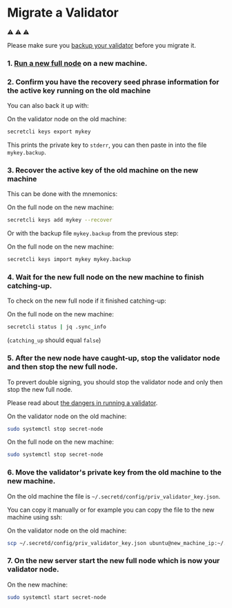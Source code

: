 # Migrate a Validator

:warning: :warning: :warning:

Please make sure you [backup your validator](run-full-node-testnet.md) before you migrate it.

### 1. [Run a new full node](run-full-node-testnet.md) on a new machine.

### 2. Confirm you have the recovery seed phrase information for the active key running on the old machine

You can also back it up with:

On the validator node on the old machine:

```bash
secretcli keys export mykey
```

This prints the private key to `stderr`, you can then paste in into the file `mykey.backup`.

### 3. Recover the active key of the old machine on the new machine

This can be done with the mnemonics:

On the full node on the new machine:

```bash
secretcli keys add mykey --recover
```

Or with the backup file `mykey.backup` from the previous step:

On the full node on the new machine:

```bash
secretcli keys import mykey mykey.backup
```

### 4. Wait for the new full node on the new machine to finish catching-up.

To check on the new full node if it finished catching-up:

On the full node on the new machine:

```bash
secretcli status | jq .sync_info
```

(`catching_up` should equal `false`)

### 5. After the new node have caught-up, stop the validator node and then stop the new full node.

To prevert double signing, you should stop the validator node and only then stop the new full node.

Please read about [the dangers in running a validator](/node-guides/join-validator-mainnet.md#dangers-in-running-a-validator).

On the validator node on the old machine:

```bash
sudo systemctl stop secret-node
```

On the full node on the new machine:

```bash
sudo systemctl stop secret-node
```

### 6. Move the validator's private key from the old machine to the new machine.

On the old machine the file is `~/.secretd/config/priv_validator_key.json`.

You can copy it manually or for example you can copy the file to the new machine using ssh:

On the validator node on the old machine:

```bash
scp ~/.secretd/config/priv_validator_key.json ubuntu@new_machine_ip:~/.secretd/config/priv_validator_key.json
```

### 7. On the new server start the new full node which is now your validator node.

On the new machine:

```bash
sudo systemctl start secret-node
```
